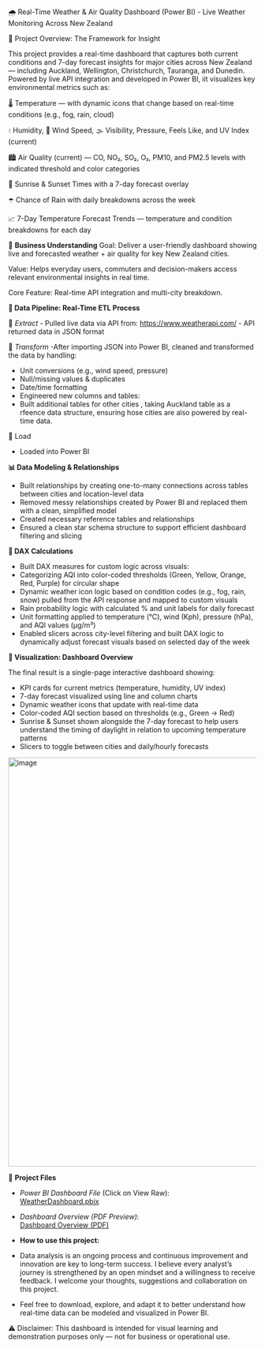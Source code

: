 🌧️ Real-Time Weather & Air Quality Dashboard (Power BI) - Live Weather Monitoring Across New Zealand


📍 Project Overview: The Framework for Insight

This project provides a real-time dashboard that captures both current conditions and 7-day forecast insights for major cities across New Zealand — including Auckland, Wellington, Christchurch, Tauranga, and Dunedin. Powered by live API integration and developed in Power BI, iit visualizes key environmental metrics such as:

🌡️ Temperature — with dynamic icons that change based on real-time conditions (e.g., fog, rain, cloud)

💧 Humidity, 💨 Wind Speed, 🌫️ Visibility, Pressure, Feels Like, and UV Index (current)

🏙️ Air Quality (current) — CO, NO₂, SO₂, O₃, PM10, and PM2.5 levels with indicated threshold and color categories

🌅 Sunrise & Sunset Times with a 7-day forecast overlay

☂️ Chance of Rain with daily breakdowns across the week

📈 7-Day Temperature Forecast Trends — temperature and condition breakdowns for each day

🧠 **Business Understanding**
Goal: Deliver a user-friendly dashboard showing live and forecasted weather + air quality for key New Zealand cities.

Value: Helps everyday users, commuters and decision-makers access relevant environmental insights in real time.

Core Feature: Real-time API integration and multi-city breakdown.

**🔄 Data Pipeline: Real-Time ETL Process**

🔹 *Extract* -  Pulled live data via API from: https://www.weatherapi.com/
              - API returned data in JSON format

🔹 *Transform* -After importing JSON into Power BI, cleaned and transformed the data by handling:
- Unit conversions (e.g., wind speed, pressure)
- Null/missing values & duplicates
- Date/time formatting
- Engineered new columns and tables:
- Built additional tables for other cities , taking Auckland table as a rfeence data structure, ensuring hose cities are also powered by real-time data.

🔹 Load
- Loaded into Power BI

**📊 Data Modeling & Relationships**

- Built relationships by creating one-to-many connections across tables between cities and location-level data
- Removed messy relationships created by Power BI and replaced them with a clean, simplified model
- Created necessary reference tables and relationships
- Ensured a clean star schema structure to support efficient dashboard filtering and slicing

**🧮 DAX Calculations**
- Built DAX measures for custom logic across visuals:
- Categorizing AQI into color-coded thresholds (Green, Yellow, Orange, Red, Purple) for circular shape
- Dynamic weather icon logic based on condition codes (e.g., fog, rain, snow) pulled from the API response and mapped to custom visuals
- Rain probability logic with calculated % and unit labels for daily forecast
- Unit formatting applied to temperature (°C), wind (Kph), pressure (hPa), and AQI values (µg/m³)
- Enabled slicers across city-level filtering and built DAX logic to dynamically adjust forecast visuals based on selected day of the week

**🎨  Visualization: Dashboard Overview**

The final result is a single-page interactive dashboard showing:
- KPI cards for current metrics (temperature, humidity, UV index)
- 7-day forecast visualized using line and column charts
- Dynamic weather icons that update with real-time data
- Color-coded AQI section based on thresholds (e.g., Green → Red)
- Sunrise & Sunset shown alongside the 7-day forecast to help users understand the timing of daylight in relation to upcoming temperature patterns
- Slicers to toggle between cities and daily/hourly forecasts

<img width="1430" height="829" alt="image" src="https://github.com/user-attachments/assets/e62a8af9-727d-4786-a7fc-7017ac29853d" />


📂 **Project Files**

- *Power BI Dashboard File* (Click on View Raw):  
  [WeatherDashboard.pbix](https://github.com/zar-moethu/weather-AQI-dashboard-nz-powerbi/blob/main/WeatherReport%20(VF).pbix)

- *Dashboard Overview (PDF Preview)*:  
  [Dashboard Overview (PDF)](https://github.com/zar-moethu/weather-AQI-dashboard-nz-powerbi/blob/main/Dashboard%20Overview.pdf)


- **How to use this project:**
- Data analysis is an ongoing process and continuous improvement and innovation are key to long-term success. I believe every  analyst’s journey is strengthened by an open mindset and a willingness to receive feedback. I welcome your thoughts,  suggestions and collaboration on this project.
- Feel free to download, explore, and adapt it to better understand how real-time data can be modeled and visualized in Power BI.
  
⚠️ Disclaimer: This dashboard is intended for visual learning and demonstration purposes only — not for business or operational use. 



